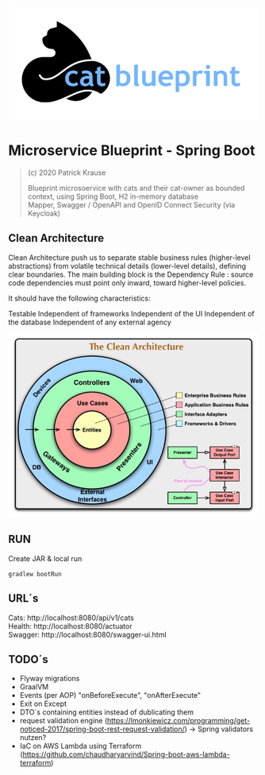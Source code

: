 ![Logo](https://github.com/PKrause79/blueprint-spring-boot/blob/master/cat-blueprint-logo.png)

# Microservice Blueprint - Spring Boot
>
> (c) 2020 Patrick Krause
>
> Blueprint microsoervice with cats and their cat-owner as bounded context, using Spring Boot, H2 in-memory database<br>
> Mapper, Swagger / OpenAPI and OpenID Connect Security (via Keycloak)<br>

## Clean Architecture
Clean Architecture push us to separate stable business rules (higher-level abstractions) from volatile technical details (lower-level details), defining clear boundaries. The main building block is the Dependency Rule : source code dependencies must point only inward, toward higher-level policies.

It should have the following characteristics:

Testable
Independent of frameworks
Independent of the UI
Independent of the database
Independent of any external agency

![Logo](https://github.com/PKrause79/blueprint-spring-boot/blob/master/CleanArchitecture.jpg)

## RUN


Create JAR & local run
```
gradlew bootRun
```

## URL´s 

Cats: http://localhost:8080/api/v1/cats <br>
Health: http://localhost:8080/actuator <br>
Swagger: http://localhost:8080/swagger-ui.html <br>


## TODO´s
* Flyway migrations
* GraalVM
* Events (per AOP) "onBeforeExecute", "onAfterExecute"
* Exit on Except
* DTO´s containing entities instead of dublicating them
* request validation engine (https://lmonkiewicz.com/programming/get-noticed-2017/spring-boot-rest-request-validation/) -> Spring validators nutzen?
* IaC on AWS Lambda using Terraform (https://github.com/chaudharyarvind/Spring-boot-aws-lambda-terraform)

